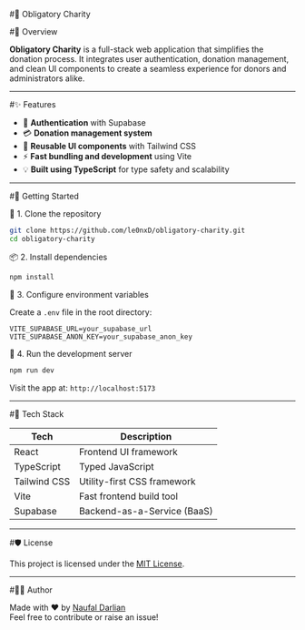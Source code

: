 #🕌 Obligatory Charity


#📌 Overview

**Obligatory Charity** is a full-stack web application that simplifies the donation process. It integrates user authentication, donation management, and clean UI components to create a seamless experience for donors and administrators alike.

---

#✨ Features

- 🔐 **Authentication** with Supabase
- 💳 **Donation management system**
- 🎨 **Reusable UI components** with Tailwind CSS
- ⚡ **Fast bundling and development** using Vite
- 💡 **Built using TypeScript** for type safety and scalability

---

#🚀 Getting Started

🔧 1. Clone the repository

```bash
git clone https://github.com/le0nxD/obligatory-charity.git 
cd obligatory-charity
```

📦 2. Install dependencies

```bash
npm install
```

🔑 3. Configure environment variables

Create a `.env` file in the root directory:

```env
VITE_SUPABASE_URL=your_supabase_url
VITE_SUPABASE_ANON_KEY=your_supabase_anon_key
```

🧪 4. Run the development server

```bash
npm run dev
```

Visit the app at: `http://localhost:5173`

---

#🧰 Tech Stack

| Tech            | Description                           |
|-----------------|---------------------------------------|
| React           | Frontend UI framework                 |
| TypeScript      | Typed JavaScript                      |
| Tailwind CSS    | Utility-first CSS framework           |
| Vite            | Fast frontend build tool              |
| Supabase        | Backend-as-a-Service (BaaS)           |

---

#🛡️ License

This project is licensed under the [MIT License](./LICENSE).

---

#👨‍💻 Author

Made with ❤️ by [Naufal Darlian](https://github.com/le0nxD)  
Feel free to contribute or raise an issue!
